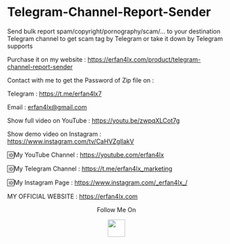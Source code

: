 # Telegram-Channel-Report-Sender
Send bulk report spam/copyright/pornography/scam/... to your destination Telegram channel to get scam tag by Telegram or take it down by Telegram supports

Purchase it on my website : https://erfan4lx.com/product/telegram-channel-report-sender

Contact with me to get the Password of Zip file on :

 Telegram : https://t.me/erfan4lx7
  
 Email : erfan4lx@gmail.com
 
Show full video on YouTube : https://youtu.be/zwpqXLCot7g

Show demo video on Instagram : https://www.instagram.com/tv/CaHVZgllakV
 

🆔My YouTube Channel : https://youtube.com/erfan4lx

🆔My Telegram Channel : https://t.me/erfan4lx_marketing

🆔My Instagram Page : https://www.instagram.com/_erfan4lx_/

 MY OFFICIAL WEBSITE : https://erfan4lx.com

<p align="center">
  Follow Me On
</p>
<p align="center">
  <a href="https://www.youtube.com/c/erfan4lx?sub_confirmation=1">
    <img src="https://www.iconsdb.com/icons/preview/black/youtube-4-xxl.png" width="40" height="40">
  </a>
</p>
